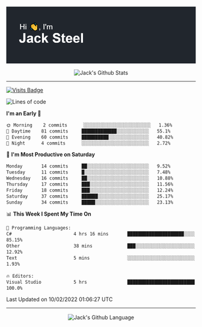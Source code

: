 <p align="center">
  <img align="center" src="https://github.com/JackSteel97/JackSteel97/blob/main/header.png?raw=true" alt="Hi, I'm Jack Steel" /> 
 </p>
<p align="center">
 <img align="center" src="https://github-readme-stats.vercel.app/api?username=jacksteel97&show_icons=true&count_private=true&theme=dracula" alt="Jack's Github Stats" /> 
</p>

<hr/>

[![Visits Badge](https://badges.pufler.dev/visits/JackSteel97/JackSteel97?color=blue&label=Profile%20Visits)](https://github.com/JackSteel97)
<!--START_SECTION:waka-->
![Lines of code](https://img.shields.io/badge/From%20Hello%20World%20I%27ve%20Written-903%20Thousand%20lines%20of%20code-blue)

**I'm an Early 🐤** 

```text
🌞 Morning    2 commits      ░░░░░░░░░░░░░░░░░░░░░░░░░   1.36% 
🌆 Daytime    81 commits     █████████████░░░░░░░░░░░░   55.1% 
🌃 Evening    60 commits     ██████████░░░░░░░░░░░░░░░   40.82% 
🌙 Night      4 commits      ░░░░░░░░░░░░░░░░░░░░░░░░░   2.72%

```
📅 **I'm Most Productive on Saturday** 

```text
Monday       14 commits     ██░░░░░░░░░░░░░░░░░░░░░░░   9.52% 
Tuesday      11 commits     █░░░░░░░░░░░░░░░░░░░░░░░░   7.48% 
Wednesday    16 commits     ██░░░░░░░░░░░░░░░░░░░░░░░   10.88% 
Thursday     17 commits     ███░░░░░░░░░░░░░░░░░░░░░░   11.56% 
Friday       18 commits     ███░░░░░░░░░░░░░░░░░░░░░░   12.24% 
Saturday     37 commits     ██████░░░░░░░░░░░░░░░░░░░   25.17% 
Sunday       34 commits     █████░░░░░░░░░░░░░░░░░░░░   23.13%

```


📊 **This Week I Spent My Time On** 

```text
💬 Programming Languages: 
C#                       4 hrs 16 mins       █████████████████████░░░░   85.15% 
Other                    38 mins             ███░░░░░░░░░░░░░░░░░░░░░░   12.92% 
Text                     5 mins              ░░░░░░░░░░░░░░░░░░░░░░░░░   1.93%

🔥 Editors: 
Visual Studio            5 hrs               █████████████████████████   100.0%

```


 Last Updated on 10/02/2022 01:06:27 UTC
<!--END_SECTION:waka-->

<hr/>

<p align="center">
    <img align="center" src="https://github-readme-stats.vercel.app/api/top-langs/?username=jacksteel97&langs_count=10&layout=compact&theme=dracula" alt="Jack's Github Language" /> 
</p>
